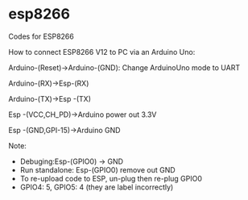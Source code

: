 # esp8266
Codes for ESP8266

How to connect ESP8266 V12 to PC via an Arduino Uno:

Arduino-(Reset)->Arduino-(GND): Change ArduinoUno mode to UART

Arduino-(RX)->Esp-(RX)

Arduino-(TX)->Esp -(TX)

Esp -(VCC,CH_PD)->Arduino power out 3.3V

Esp -(GND,GPI-15)->Arduino GND

Note:
-	Debuging:Esp-(GPIO0) -> GND
-	Run standalone: Esp-(GPIO0) remove out GND
- To re-upload code to ESP, un-plug then re-plug GPIO0
- GPIO4: 5, GPIO5: 4 (they are label incorrectly)
